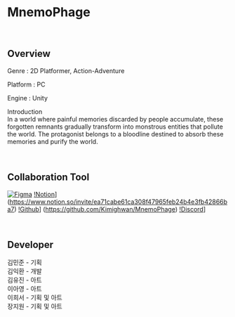 <!-- 프로젝트 개요, 팀원 및 역할, 작업 과정 -->

<!-- 이름 -->
# MnemoPhage
<br>

## Overview
Genre : 2D Platformer, Action-Adventure
<br>

Platform : PC
<br>

Engine : Unity
<br>

Introduction  
In a world where painful memories discarded by people accumulate, these forgotten remnants gradually transform into monstrous entities that pollute the world. 
The protagonist belongs to a bloodline destined to absorb these memories and purify the world.

<br>

## Collaboration Tool
[![Figma](https://img.shields.io/badge/figma-333333.svg?&style=for-the-badge&logo=figma&logoColor=D9E6F2)](https://www.figma.com/files/team/1450051217210920038/project/313805825/Team-project?fuid=1267508671393151508)
[!Notion](https://img.shields.io/badge/notion-333333.svg?&style=for-the-badge&logo=figma&logoColor=D9E6F2)]
(https://www.notion.so/invite/ea71cabe61ca308f47965feb24b4e3fb42866ba7)
[!Github](https://img.shields.io/badge/github-333333.svg?&style=for-the-badge&logo=figma&logoColor=D9E6F2)]
(https://github.com/Kimighwan/MnemoPhage)
[!Discord](https://img.shields.io/badge/discord-333333.svg?&style=for-the-badge&logo=figma&logoColor=D9E6F2)]

<br>

## Developer
김민준 - 기획 <br>
김익환 - 개발 <br>
김유진 - 아트 <br>
이아영 - 아트 <br>
이희서 - 기획 및 아트 <br>
장지원 - 기획 및 아트 <br>
